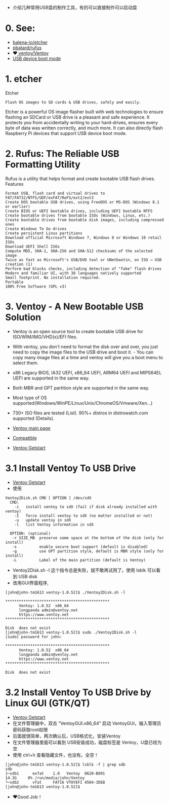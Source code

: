 - 介绍几种常用USB盘的制作工具，有的可以直接制作可以启动盘

# 0. See:
  - [ balena-io/etcher ](https://github.com/balena-io/etcher)
  - [ pbatard/rufus ](https://github.com/pbatard/rufus)
  - ❤️[ ventoy/Ventoy ](https://github.com/ventoy/Ventoy)
  - [USB device boot mode](https://www.raspberrypi.org/documentation/computers/raspberry-pi.html)
 

# 1. etcher
  Etcher

    Flash OS images to SD cards & USB drives, safely and easily.

Etcher is a powerful OS image flasher built with web technologies to ensure flashing an SDCard or USB drive is a pleasant and safe experience. It protects you from accidentally writing to your hard-drives, ensures every byte of data was written correctly, and much more. It can also directly flash Raspberry Pi devices that support USB device boot mode.

# 2. Rufus: The Reliable USB Formatting Utility

Rufus is a utility that helps format and create bootable USB flash drives.
Features

    Format USB, flash card and virtual drives to FAT/FAT32/NTFS/UDF/exFAT/ReFS/ext2/ext3
    Create DOS bootable USB drives, using FreeDOS or MS-DOS (Windows 8.1 or earlier)
    Create BIOS or UEFI bootable drives, including UEFI bootable NTFS
    Create bootable drives from bootable ISOs (Windows, Linux, etc.)
    Create bootable drives from bootable disk images, including compressed ones
    Create Windows To Go drives
    Create persistent Linux partitions
    Download official Microsoft Windows 7, Windows 8 or Windows 10 retail ISOs
    Download UEFI Shell ISOs
    Compute MD5, SHA-1, SHA-256 and SHA-512 checksums of the selected image
    Twice as fast as Microsoft's USB/DVD tool or UNetbootin, on ISO → USB creation (1)
    Perform bad blocks checks, including detection of "fake" flash drives
    Modern and familiar UI, with 38 languages natively supported
    Small footprint. No installation required.
    Portable
    100% Free Software (GPL v3)

# 3. Ventoy - A New Bootable USB Solution

- Ventoy is an open source tool to create bootable USB drive for ISO/WIM/IMG/VHD(x)/EFI files.
- With ventoy, you don't need to format the disk over and over, you just need to copy the image files to the USB drive and boot it. - You can copy many image files at a time and ventoy will give you a boot menu to select them.
- x86 Legacy BIOS, IA32 UEFI, x86_64 UEFI, ARM64 UEFI and MIPS64EL UEFI are supported in the same way.
- Both MBR and GPT partition style are supported in the same way.
- Most type of OS supported(Windows/WinPE/Linux/Unix/ChromeOS/Vmware/Xen...)
- 730+ ISO files are tested (List). 90%+ distros in distrowatch.com supported (Details). 

- [Ventoy main page](https://www.ventoy.net/en/index.html)
- [Compatible](https://www.ventoy.net/en/compatible.html)
- [Ventoy Getstart](https://www.ventoy.net/en/doc_start.html)

# 3.1 Install Ventoy To USB Drive
- [Ventoy Getstart](https://www.ventoy.net/en/doc_start.html)
- 使用

```
Ventoy2Disk.sh CMD [ OPTION ] /dev/sdX
  CMD:
    -i   install ventoy to sdX (fail if disk already installed with ventoy)
    -I   force install ventoy to sdX (no matter installed or not)
    -u   update ventoy in sdX
    -l   list Ventoy information in sdX
    
  OPTION: (optional)
   -r SIZE_MB  preserve some space at the bottom of the disk (only for install)
   -s          enable secure boot support (default is disabled)
   -g          use GPT partition style, default is MBR style (only for install)
   -L          Label of the main partition (default is Ventoy)
```
- Ventoy2Disk.sh -l 这个指令总是失败，就不敢再试用了。使用 lsblk 可以看到 USB disk
- 改用GUI界面程序, 

```
[john@john-tm1613 ventoy-1.0.52]$ ./Ventoy2Disk.sh -l

**********************************************
      Ventoy: 1.0.52  x86_64
      longpanda admin@ventoy.net
      https://www.ventoy.net
**********************************************

Disk  does not exist
[john@john-tm1613 ventoy-1.0.52]$ sudo ./Ventoy2Disk.sh -l
[sudo] password for john: 

**********************************************
      Ventoy: 1.0.52  x86_64
      longpanda admin@ventoy.net
      https://www.ventoy.net
**********************************************

Disk  does not exist

```
  
  
# 3.2  Install Ventoy To USB Drive by Linux GUI (GTK/QT)
- [Ventoy Getstart](https://www.ventoy.net/en/doc_start.html)
- 在文件管理器中，双击 “VentoyGUI.x86_64” 启动 VentoyGUI，输入管理员密码获取root权限
- 后面就很简单，两次确认后，USB格式化，安装Ventoy
- 在文件管理器里面可以看到 USB安装成功，磁盘标签是 Ventoy，U盘已经为空
- 使用 ctrl+h 查看隐藏文件，也没有。全空！

```
[john@john-tm1613 ventoy-1.0.52]$ lsblk -f | grep sdb
sdb                                                                                    
├─sdb1      exfat    1.0   Ventoy  0620-B891                              14.3G     0% /run/media/john/Ventoy
└─sdb2      vfat     FAT16 VTOYEFI 4504-3DEB                                           
[john@john-tm1613 ventoy-1.0.52]$ 

```
- ❤️Good Job！
